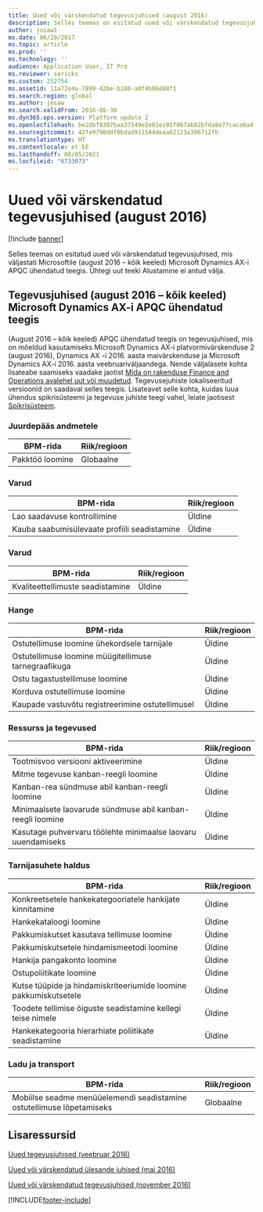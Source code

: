 ```yaml
---
title: Uued või värskendatud tegevusjuhised (august 2016)
description: Selles teemas on esitatud uued või värskendatud tegevusjuhised, mis väljastati Microsoftile (august 2016 – kõik keeled) Microsoft Dynamics AX-i APQC ühendatud teegis. Ühtegi uut teeki Alustamine ei antud välja.
author: josaw1
ms.date: 06/20/2017
ms.topic: article
ms.prod: ''
ms.technology: ''
audience: Application User, IT Pro
ms.reviewer: sericks
ms.custom: 252754
ms.assetid: 11a72e4a-7899-42be-b180-a0f4b86d88f1
ms.search.region: global
ms.author: josaw
ms.search.validFrom: 2016-08-30
ms.dyn365.ops.version: Platform update 2
ms.openlocfilehash: be2dbf8307baa37549e2e81ec05f067ab82bfda8e77cace6a4f4731a84f2776d
ms.sourcegitcommit: 42fe9790ddf0bdad911544deaa82123a396712fb
ms.translationtype: HT
ms.contentlocale: et-EE
ms.lasthandoff: 08/05/2021
ms.locfileid: "6733073"
---
```

# <a name="new-or-updated-task-guides-august-2016"></a>Uued või värskendatud tegevusjuhised (august 2016)

[!include [banner](../includes/banner.md)]

Selles teemas on esitatud uued või värskendatud tegevusjuhised, mis väljastati Microsoftile (august 2016 – kõik keeled) Microsoft Dynamics AX-i APQC ühendatud teegis. Ühtegi uut teeki Alustamine ei antud välja.

## <a name="task-guides-in-the-august-2016---all-languages-apqc-unified-library-for-microsoft-dynamics-ax"></a>Tegevusjuhised (august 2016 – kõik keeled) Microsoft Dynamics AX-i APQC ühendatud teegis

(August 2016 – kõik keeled) APQC ühendatud teegis on tegevusjuhised, mis on mõeldud kasutamiseks Microsoft Dynamics AX-i platvormivärskenduse 2 (august 2016), Dynamics AX -i 2016. aasta maivärskenduse ja Microsoft Dynamics AX-i 2016. aasta veebruariväljaandega. Nende väljalasete kohta lisateabe saamiseks vaadake jaotist [Mida on rakenduse Finance and Operations avalehel uut või muudetud](whats-new-changed.md). Tegevusejuhiste lokaliseeritud versioonid on saadaval selles teegis. Lisateavet selle kohta, kuidas luua ühendus spikrisüsteemi ja tegevuse juhiste teegi vahel, leiate jaotisest [Spikrisüsteem](help-overview.md).

### <a name="data-access"></a>Juurdepääs andmetele

| BPM-rida           | Riik/regioon |
|--------------------|----------------|
| Pakktöö loomine | Globaalne         |

### <a name="inventory"></a>Varud

| BPM-rida                                | Riik/regioon |
|-----------------------------------------|----------------|
| Lao saadavuse kontrollimine         | Üldine         |
| Kauba saabumisülevaate profiili seadistamine | Üldine         |

### <a name="inventory-management"></a>Varud

| BPM-rida              | Riik/regioon |
|-----------------------|----------------|
| Kvaliteettellimuste seadistamine | Üldine         |

### <a name="procurement"></a>Hange

| BPM-rida                                          | Riik/regioon |
|---------------------------------------------------|----------------|
| Ostutellimuse loomine ühekordsele tarnijale   | Üldine         |
| Ostutellimuse loomine müügitellimuse tarnegraafikuga  | Üldine         |
| Ostu tagastustellimuse loomine                    | Üldine         |
| Korduva ostutellimuse loomine                    | Üldine         |
| Kaupade vastuvõtu registreerimine ostutellimusel | Üldine         |

### <a name="resource-and-activities"></a>Ressurss ja tegevused

| BPM-rida                                                | Riik/regioon |
|---------------------------------------------------------|----------------|
| Tootmisvoo versiooni aktiveerimine                      | Üldine         |
| Mitme tegevuse kanban-reegli loomine            | Üldine         |
| Kanban-rea sündmuse abil kanban-reegli loomine          | Üldine         |
| Minimaalsete laovarude sündmuse abil kanban-reegli loomine        | Üldine         |
| Kasutage puhvervaru töölehte minimaalse laovaru uuendamiseks | Üldine         |

### <a name="supplier-relationship-management"></a>Tarnijasuhete haldus

| BPM-rida                                                           | Riik/regioon |
|--------------------------------------------------------------------|----------------|
| Konkreetsetele hankekategooriatele hankijate kinnitamine                | Üldine         |
| Hankekataloogi loomine                                       | Üldine         |
| Pakkumiskutset kasutava tellimuse loomine                              | Üldine         |
| Pakkumiskutsetele hindamismeetodi loomine                                   | Üldine         |
| Hankija pangakonto loomine                                       | Üldine         |
| Ostupoliitikate loomine                                         | Üldine         |
| Kutse tüüpide ja hindamiskriteeriumide loomine pakkumiskutsetele            | Üldine         |
| Toodete tellimise õiguste seadistamine kellegi teise nimele | Üldine         |
| Hankekategooria hierarhiate poliitikate seadistamine               | Üldine         |

### <a name="warehouse-and-transportation"></a>Ladu ja transport

| BPM-rida                                                                    | Riik/regioon |
|-----------------------------------------------------------------------------|----------------|
| Mobiilse seadme menüüelemendi seadistamine ostutellimuse lõpetamiseks | Globaalne         |

## <a name="additional-resources"></a>Lisaressursid

[Uued tegevusjuhised (veebruar 2016)](new-task-guides-available-february-2016.md)

[Uued või värskendatud ülesande juhised (mai 2016)](new-updated-task-guides-available-may-2016.md)

[Uued või värskendatud tegevusjuhised (november 2016)](new-task-guides-november-2016.md)


[!INCLUDE[footer-include](../../../includes/footer-banner.md)]